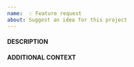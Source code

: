 ```yaml
---
name:  💡 Feature request
about: Suggest an idea for this project
---
```


#### DESCRIPTION
<!-- MANDATORY: -->
<!-- 

Information that can be added here:
  - users who will be use this feature;
  - tasks that users can perform;
  - goals that users can achive.

-->

#### ADDITIONAL CONTEXT
<!-- OPTIONAL: -->
<!-- 

Information that can be added here:
  - proposed solutions;
  - visual information;
  - additional information for testers;
  - business value;
  - time requirenments.
  
-->